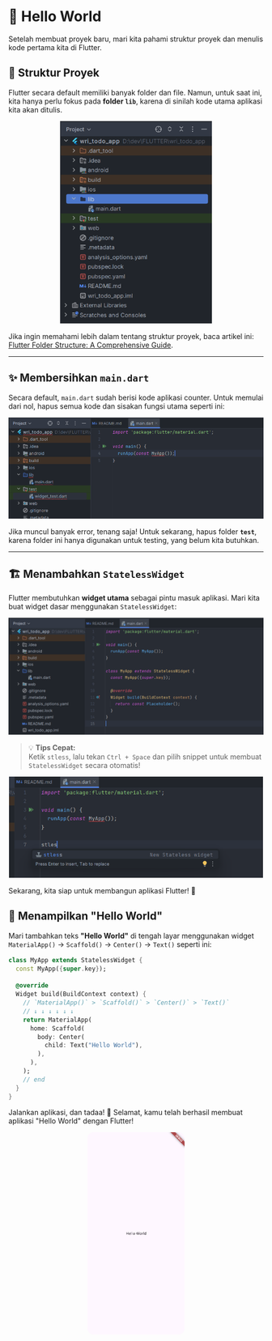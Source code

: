 # 👋 Hello World  

Setelah membuat proyek baru, mari kita pahami struktur proyek dan menulis kode pertama kita di Flutter.  

## 📂 Struktur Proyek  

Flutter secara default memiliki banyak folder dan file. Namun, untuk saat ini, kita hanya perlu fokus pada **folder `lib`**, karena di sinilah kode utama aplikasi kita akan ditulis.  

<p align="center">
  <img src="../assets/project-structure.png" height="400">
</p>  

Jika ingin memahami lebih dalam tentang struktur proyek, baca artikel ini:  
[Flutter Folder Structure: A Comprehensive Guide](https://shivamkumarnayak.medium.com/flutter-folder-structure-a-comprehensive-guide-13fd9a5ea3e5).  

---

## ✨ Membersihkan `main.dart`  

Secara default, `main.dart` sudah berisi kode aplikasi counter. Untuk memulai dari nol, hapus semua kode dan sisakan fungsi utama seperti ini:  

<p align="center">
  <img src="../assets/clear-main-code.png" style="max-height:300px">
</p>  

Jika muncul banyak error, tenang saja! Untuk sekarang, hapus folder **`test`**, karena folder ini hanya digunakan untuk testing, yang belum kita butuhkan.  

---

## 🏗️ Menambahkan `StatelessWidget`  

Flutter membutuhkan **widget utama** sebagai pintu masuk aplikasi. Mari kita buat widget dasar menggunakan `StatelessWidget`:  

<p align="center">
  <img src="../assets/stateless-widget-main.png" style="max-height:300px">
</p>  

> 💡 **Tips Cepat:**  
> Ketik `stless`, lalu tekan `Ctrl + Space` dan pilih snippet untuk membuat `StatelessWidget` secara otomatis!  

<p align="center">
  <img src="../assets/stateless-widget-snippet.png" alt="stateless widget snippet" style="max-height:200px">
</p>  

Sekarang, kita siap untuk membangun aplikasi Flutter! 🚀  


## 📝 Menampilkan "Hello World"  
Mari tambahkan teks **"Hello World"** di tengah layar menggunakan widget `MaterialApp()` → `Scaffold()` → `Center()` → `Text()` seperti ini:  

```dart 
class MyApp extends StatelessWidget {
  const MyApp({super.key});

  @override
  Widget build(BuildContext context) {
    // `MaterialApp()` > `Scaffold()` > `Center()` > `Text()`
    // ↓ ↓ ↓ ↓ ↓ ↓
    return MaterialApp(
      home: Scaffold(
        body: Center(
          child: Text("Hello World"),
        ),
      ),
    );
    // end
  }
}
```

Jalankan aplikasi, dan tadaa! 🎉 Selamat, kamu telah berhasil membuat aplikasi "Hello World" dengan Flutter!  

<p align="center">
  <img src="../assets/hello-world-app.png" alt="hello world app" style="max-height:400px; border-radius: 12px;">
</p>